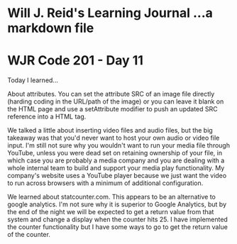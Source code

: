 Will J. Reid's Learning Journal
...a markdown file
===============================
# WJR Code 201 - Day 11

Today I learned...

About attributes.  You can set the attribute SRC of an image file directly (harding coding in the URL/path of the image) or you can leave it blank on the HTML page and use a setAttribute modifier to push an updated SRC reference into a HTML tag.  

We talked a little about inserting video files and audio files, but the big takeaway was that you'd never want to host your own audio or video file input.  I'm still not sure why you wouldn't want to run your media file through YouTube, unless you were dead set on retaining ownership of your file, in which case you are probably a media company and you are dealing with a whole internal team to build and support your media play functionality.  My company's website uses a YouTube player because we just want the video to run across browsers with a minimum of additional configuration.  

We learned about statcounter.com. This appears to be an alternative to google analytics.  I'm not sure why it is superior to Google Analytics, but by the end of the night we will be expected to get a return value from that system and change a display when the counter hits 25.  I have implemented the counter functionality but I have some ways to go to get the return value of the counter. 

